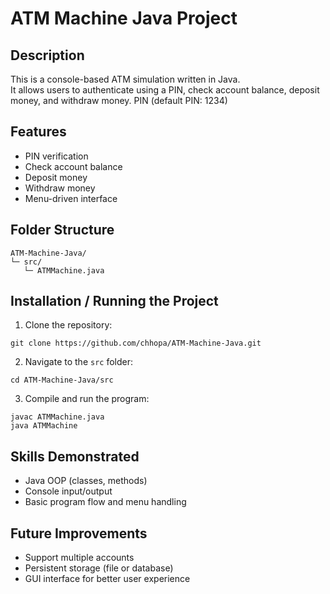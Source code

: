 # ATM Machine Java Project

## Description
This is a console-based ATM simulation written in Java.  
It allows users to authenticate using a PIN, check account balance, deposit money, and withdraw money.
PIN (default PIN: 1234)

## Features
- PIN verification
- Check account balance
- Deposit money
- Withdraw money
- Menu-driven interface

## Folder Structure
```
ATM-Machine-Java/
└─ src/
   └─ ATMMachine.java
```

## Installation / Running the Project
1. Clone the repository:
```
git clone https://github.com/chhopa/ATM-Machine-Java.git
```
2. Navigate to the `src` folder:
```
cd ATM-Machine-Java/src
```
3. Compile and run the program:
```
javac ATMMachine.java
java ATMMachine
```

## Skills Demonstrated
- Java OOP (classes, methods)
- Console input/output
- Basic program flow and menu handling

## Future Improvements
- Support multiple accounts
- Persistent storage (file or database)
- GUI interface for better user experience
